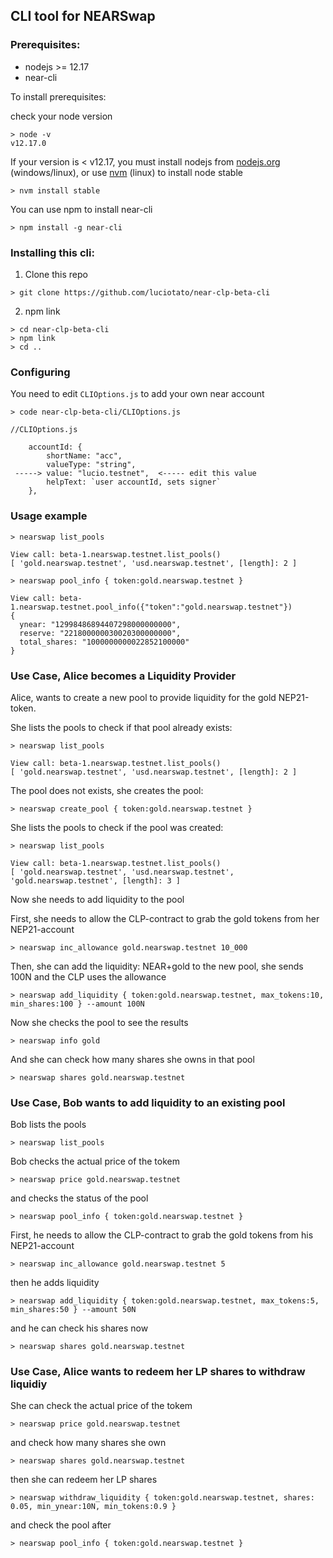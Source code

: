 ## CLI tool for NEARSwap 

### Prerequisites:

* nodejs >= 12.17
* near-cli

To install prerequisites:

check your node version

```
> node -v
v12.17.0
```

If your version is < v12.17, you must install nodejs from [nodejs.org](nodejs.org) (windows/linux), 
or use [nvm](https://github.com/nvm-sh/nvm) (linux) to install node stable

`> nvm install stable`

You can use npm to install near-cli

`> npm install -g near-cli`

### Installing this cli:

1. Clone this repo

`> git clone https://github.com/luciotato/near-clp-beta-cli`

2. npm link

```
> cd near-clp-beta-cli
> npm link
> cd ..
```

### Configuring

You need to edit `CLIOptions.js` to add your own near account

`> code near-clp-beta-cli/CLIOptions.js`

```
//CLIOptions.js

    accountId: {
        shortName: "acc",
        valueType: "string",
 -----> value: "lucio.testnet",  <----- edit this value
        helpText: `user accountId, sets signer`
    },
```

### Usage example

`> nearswap list_pools`

```
View call: beta-1.nearswap.testnet.list_pools()
[ 'gold.nearswap.testnet', 'usd.nearswap.testnet', [length]: 2 ]
```

`> nearswap pool_info { token:gold.nearswap.testnet }`

```
View call: beta-1.nearswap.testnet.pool_info({"token":"gold.nearswap.testnet"})
{
  ynear: "12998486894407298000000000",
  reserve: "221800000030020300000000",
  total_shares: "1000000000022852100000"
}
```

### Use Case, Alice becomes a Liquidity Provider

Alice, wants to create a new pool to provide liquidity for the gold NEP21-token.

She lists the pools to check if that pool already exists:

`> nearswap list_pools`

```
View call: beta-1.nearswap.testnet.list_pools()
[ 'gold.nearswap.testnet', 'usd.nearswap.testnet', [length]: 2 ]
```


The pool does not exists, she creates the pool:

`> nearswap create_pool { token:gold.nearswap.testnet }`


She lists the pools to check if the pool was created:

`> nearswap list_pools`

```
View call: beta-1.nearswap.testnet.list_pools()
[ 'gold.nearswap.testnet', 'usd.nearswap.testnet', 'gold.nearswap.testnet', [length]: 3 ]
```

Now she needs to add liquidity to the pool


First, she needs to allow the CLP-contract to grab the gold tokens from her NEP21-account 

`> nearswap inc_allowance gold.nearswap.testnet 10_000` 


Then, she can add the liquidity: NEAR+gold to the new pool, she sends 100N and the CLP uses the allowance

`> nearswap add_liquidity { token:gold.nearswap.testnet, max_tokens:10, min_shares:100 } --amount 100N` 


Now she checks the pool to see the results

`> nearswap info gold` 


And she can check how many shares she owns in that pool

`> nearswap shares gold.nearswap.testnet` 


### Use Case, Bob wants to add liquidity to an existing pool

Bob lists the pools

`> nearswap list_pools`


Bob checks the actual price of the tokem

`> nearswap price gold.nearswap.testnet` 


and checks the status of the pool

`> nearswap pool_info { token:gold.nearswap.testnet }` 


First, he needs to allow the CLP-contract to grab the gold tokens from his NEP21-account 

`> nearswap inc_allowance gold.nearswap.testnet 5` 

then he adds liquidity

`> nearswap add_liquidity { token:gold.nearswap.testnet, max_tokens:5, min_shares:50 } --amount 50N` 


and he can check his shares now

`> nearswap shares gold.nearswap.testnet` 



### Use Case, Alice wants to redeem her LP shares to withdraw liquidiy

She can check the actual price of the tokem

`> nearswap price gold.nearswap.testnet` 


and check how many shares she own

`> nearswap shares gold.nearswap.testnet` 


then she can redeem her LP shares

`> nearswap withdraw_liquidity { token:gold.nearswap.testnet, shares: 0.05, min_ynear:10N, min_tokens:0.9 }` 


and check the pool after

`> nearswap pool_info { token:gold.nearswap.testnet }` 
